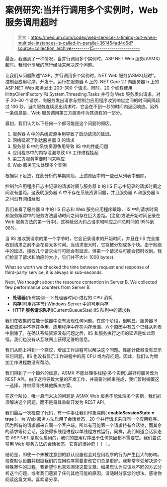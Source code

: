 # 案例研究:当并行调用多个实例时，Web 服务调用超时

> 原文：<https://medium.com/codex/web-service-is-timing-out-when-multiple-instances-is-called-in-parallel-361454ad4d6d?source=collection_archive---------15----------------------->

最近，我遇到了一种情况，当并行调用多个实例时，ASP.NET Web 服务(ASMX)超时。我想分享我的旅行经验来解决这个问题。

让我们从问题陈述“ASP。并行调用多个实例时，NET Web 服务(ASMX)超时”。控制台应用程序，开发于。运行在服务器 A 上的. NET Core 2.1 向服务器 b 上的 ASP.NET Web 服务发出 200–300 个请求。同时，20 个线程使用 IHttpClientFactory 和 System.Threading.Tasks 并行向 Web 服务发出请求。对于 20–30 个请求，向服务发出请求与控制台应用程序收到响应之间的时间间隔超过 100 秒。当向服务连续发出请求时，它会在不到一秒的时间内返回响应。另外一条信息是，Web 服务调用第三方服务作为其流程的一部分。

最初，我们认为以下任何一个都可能是这个问题的原因。

1.  服务器 A 中的系统资源争用导致了启动请求的延迟。
2.  网络延迟了到达服务器 B 的请求
3.  服务器 B 中的系统资源争用导致 IIS 中的性能问题
4.  应用程序中的内存泄漏导致 IIS 工作进程挂起
5.  第三方服务需要时间来响应
6.  Web 服务无法处理多个实例

根据以下足迹，在此分析的早期阶段，上述原因中的一些已从列表中删除。

控制台应用程序日志中记录的请求时间与服务器 b 的 IIS 日志中记录的请求时间之间没有差距。这表明服务器 A 中不存在系统资源问题，并且服务器 A 和服务器 b 之间没有网络延迟

我们查看了服务器 B 中的 IIS 日志和 Web 服务应用程序跟踪，IIS 中的请求时间和服务跟踪中的服务方法启动时间之间存在巨大差距。(注意:方法开始时间记录在 Web 服务方法的第一行中)。这种延迟大约占请求和响应之间总时间的 95%到 98%。

当 IIS 接收到请求的第一个字节时，它会记录请求的开始时间，并且在 IIS 完全接收到请求之前不会花费太多时间。当请求很大时，它将被分割成多个块。由于网络中的延迟，接收几个请求块时可能会有延迟，但第一个请求块可能会按时收到。我们检查了请求和响应的大小，它们并不大(< 1000 bytes).

What so worth we checked the time between request and response of third-party service, it is always in sub-seconds.

Next, We thought about the resource contention in Server B. We collected few performance counters from Server B.

*   **处理器**(所有实例— %处理器时间):进程的 CPU 消耗
*   **内存**(可用兆字节):Windows Server 中的可用内存
*   **HTTP 服务请求队列**(CurrentQueueSize):IIS 队列中的请求数

我们在收集的性能计数器中没有发现任何问题。在这个阶段，很明显，服务器 B 系统资源中不存在争用，应用程序中存在内存泄漏。六个原因中有五个已经从列表中删除了。在确认系统资源没有问题之后，IIS 和服务执行之间的延迟是如此奇怪。我们也没有从互联网上获得足够的信息。

我们从网上得到一个建议，增加工作进程可以解决这个问题。性能计数器没有显示任何问题，IIS 也没有显示工作进程中的高 CPU 或内存问题。因此，我们认为增加工作进程数没有帮助。

我们得到了一个额外的信息，ASMX 不能处理多线程(多个实例),最好将服务改为 REST API。由于这将导致大量的开发工作，并需要时间来完成，我们暂时搁置这一选择，并继续寻找其他解决方案。

在这个阶段，唯一悬而未决的问题是 ASMX Web 服务不能处理多个实例，我们必须解决这个问题，而不是将其重新开发为 REST API。

我们最后一次检查了代码，有一件事让我们印象深刻( **enableSessionState = true** )。为 Web 服务方法启用了会话状态，20 个并行请求来自同一个应用程序。因为所有的请求都来自同一个客户端，所以有可能第一个请求持有会话锁，而其余的请求等待会话。这使得多线程进程以单线程方式运行。同样，我们知道会话状态在 ASP.NET 是默认启用的，我们的应用程序出于任何原因都不需要它。我们尝试禁用 Web 服务方法的会话状态，它真的很神奇！！！。

结论是，即使一个未被注意到的默认设置也会对应用程序的行为产生巨大的影响。检查默认设置并根据我们的应用程序需要更改它们总是更好。我非常享受解决这个特殊案件的过程。我希望你也喜欢阅读这篇文章。如果您认为应该以不同的方式分析这个问题，或者我们遗漏了任何其他可能的原因，请随时分享您的想法。感谢你阅读这篇文章。喜欢请分享。